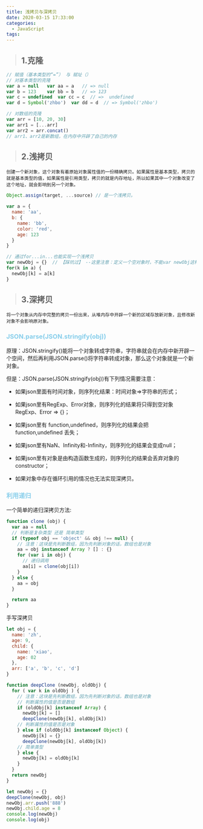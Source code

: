 ```yaml
---
title: 浅拷贝与深拷贝
date: 2020-03-15 17:33:00
categories:
  - JavaScript
tags: 
---
```


> ## 1.克隆
```js
// 赋值（基本类型的“=”） 与 赋址（）
// 对基本类型的克隆
var a = null   var aa = a   // => null
var b = 123    var bb = b   // => 123
var c = undefined  var cc = c  // =>  undefined
var d = Symbol('zhbo')  var dd = d  // => Symbol('zhbo')

// 对数组的克隆
var arr = [10, 20, 30]
var arr1 = [...arr]
var arr2 = arr.concat()
// arr1、arr2是新数组，在内存中开辟了自己的内存

```

> ## 2.浅拷贝

<code>创建一个新对象，这个对象有着原始对象属性值的一份精确拷贝。如果属性是基本类型，拷贝的就是基本类型的值，如果属性是引用类型，拷贝的就是内存地址，所以如果其中一个对象改变了这个地址，就会影响到另一个对象。</code>
```js
Object.assign(target, ...source) // 是一个浅拷贝。
```
```js
var a = {
  name: 'aa',
  b: {
    name: 'bb',
    color: 'red',
    age: 123
  }
}

// 通过for...in...也能实现一个浅拷贝
var newObj = {}  // 【踩坑过】 --这里注意：定义一个空对象时，不能var newObj这样声明，而要把={}也加上。
for(k in a) {
  newObj[k] = a[k]
}

```

> ## 3.深拷贝

<code>将一个对象从内存中完整的拷贝一份出来，从堆内存中开辟一个新的区域存放新对象，且修改新对象不会影响原对象。</code>

### <font color="skyblue">JSON.parse(JSON.stringify(obj))</font>

原理：JSON.stringify()能将一个对象转成字符串，字符串就会在内存中新开辟一个空间，然后再利用JSON.parse()将字符串转成对象，那么这个对象就是一个新对象。

但是：JSON.parse(JSON.stringify(obj))有下列情况需要注意：

+ 如果json里面有时间对象，则序列化结果：时间对象=>字符串的形式；

+ 如果json里有RegExp、Error对象，则序列化的结果将只得到空对象 RegExp、Error => {}；

+ 如果json里有 function,undefined，则序列化的结果会把 function,undefined 丢失；

+ 如果json里有NaN、Infinity和-Infinity，则序列化的结果会变成null；

+ 如果json里有对象是由构造函数生成的，则序列化的结果会丢弃对象的 constructor；

+ 如果对象中存在循环引用的情况也无法实现深拷贝。

### <font color="skyblue">利用递归</font>

一个简单的递归深拷贝方法:
```js
function clone (obj) {
  var aa = null
  // 判断是复杂类型 还是 简单类型
  if (typeof obj == 'object' && obj !== null) {
    // 注意：这块是先判断数组，因为先判断对象的话，数组也是对象
    aa = obj instanceof Array ? [] : {}
    for (var i in obj) {
      // 递归调用
      aa[i] = clone(obj[i])
    }
  } else {
    aa = obj
  }

  return aa
}
```

手写深拷贝
```js
let obj = {
  name: 'zh',
  age: 9,
  child: {
    name: 'xiao',
    age: 02
  },
  arr: ['a', 'b', 'c', 'd']
}

function deepClone (newObj, oldObj) {
  for ( var k in oldObj ) {
    // 注意：这块是先判断数组，因为先判断对象的话，数组也是对象
    // 判断属性的值是否是数组
    if (oldObj[k] instanceof Array) {
      newObj[k] = []
      deepClone(newObj[k], oldObj[k])
    // 判断属性的值是否是对象
    } else if (oldObj[k] instanceof Object) {
      newObj[k] = {}
      deepClone(newObj[k], oldObj[k])
    // 简单类型
    } else {
      newObj[k] = oldObj[k]
    }
  }
  return newObj
}

let newObj = {}
deepClone(newObj, obj)
newObj.arr.push('888')
newObj.child.age = 8
console.log(newObj)
console.log(obj)
```
